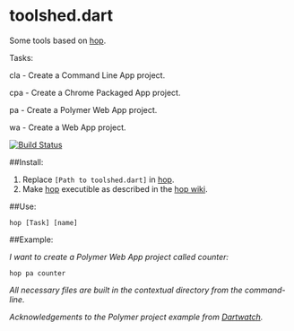 toolshed.dart
=============

Some tools based on [hop](https://github.com/kevmoo/hop.dart).

Tasks:

cla - Create a Command Line App project.

cpa - Create a Chrome Packaged App project.

pa - Create a Polymer Web App project.

wa - Create a Web App project.

[![Build Status](https://drone.io/github.com/damondouglas/toolshed.dart/status.png)](https://drone.io/github.com/damondouglas/toolshed.dart/latest)

##Install:

1.  Replace `[Path to toolshed.dart]` in [hop](https://github.com/damondouglas/toolshed.dart/blob/master/hop).
2.  Make [hop](https://github.com/damondouglas/toolshed.dart/blob/master/hop) executible as described in the [hop wiki](https://github.com/kevmoo/hop.dart/wiki/Using-Hop,-Part-3:-Transform-Your-Hop-Task-Application-Into-an-Executable-to-Run-Anywhere).

##Use:

`hop [Task] [name]`

##Example:

_I want to create a Polymer Web App project called counter:_

`hop pa counter`

_All necessary files are built in the contextual directory from the command-line._

_Acknowledgements to the Polymer project example from [Dartwatch](http://blog.dartwatch.com/2013/08/translating-web-ui-x-click-counter-to.html)._
